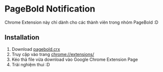 # PageBold Notification

Chrome Extension này chỉ dành cho các thành viên trong nhóm PageBold :D

## Installation

1. Download [pagebold.crx](https://github.com/dungps/pagebold-notification/releases/download/1.0/pagebold.crx)
2. Truy cập vào trang [chrome://extensions/](chrome://extensions/)
3. Kéo thả file vừa download vào Google Chrome Extension Page
4. Trải nghiệm thui :D
